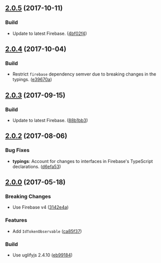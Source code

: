<a name="2.0.5"></a>
## [2.0.5](https://github.com/cartant/firebase-thermite/compare/v2.0.4...v2.0.5) (2017-10-11)

### Build

* Update to latest Firebase. ([4bf02f4](https://github.com/cartant/firebase-thermite/commit/4bf02f4))

<a name="2.0.4"></a>
## [2.0.4](https://github.com/cartant/firebase-thermite/compare/v2.0.3...v2.0.4) (2017-10-04)

### Build

* Restrict `firebase` dependency semver due to breaking changes in the typings. ([e39670a](https://github.com/cartant/firebase-thermite/commit/e39670a))

<a name="2.0.3"></a>
## [2.0.3](https://github.com/cartant/firebase-thermite/compare/v2.0.2...v2.0.3) (2017-09-15)

### Build

* Update to latest Firebase. ([88b1bb3](https://github.com/cartant/firebase-thermite/commit/88b1bb3))

<a name="2.0.2"></a>
## [2.0.2](https://github.com/cartant/firebase-thermite/compare/v2.0.0...v2.0.2) (2017-08-06)

### Bug Fixes

* **typings**: Account for changes to interfaces in Firebase's TypeScript declarations. ([d6efa53](https://github.com/cartant/firebase-thermite/commit/d6efa53))

<a name="2.0.0"></a>
## [2.0.0](https://github.com/cartant/firebase-thermite/compare/v1.0.0...v2.0.0) (2017-05-18)

### Breaking Changes

* Use Firebase v4 ([3142e4a](https://github.com/cartant/firebase-thermite/commit/3142e4a))

### Features

* Add `IdTokenObservable` ([ca85f37](https://github.com/cartant/firebase-thermite/commit/ca85f37))

### Build

* Use uglifyjs 2.4.10 ([eb99184](https://github.com/cartant/firebase-thermite/commit/eb99184))